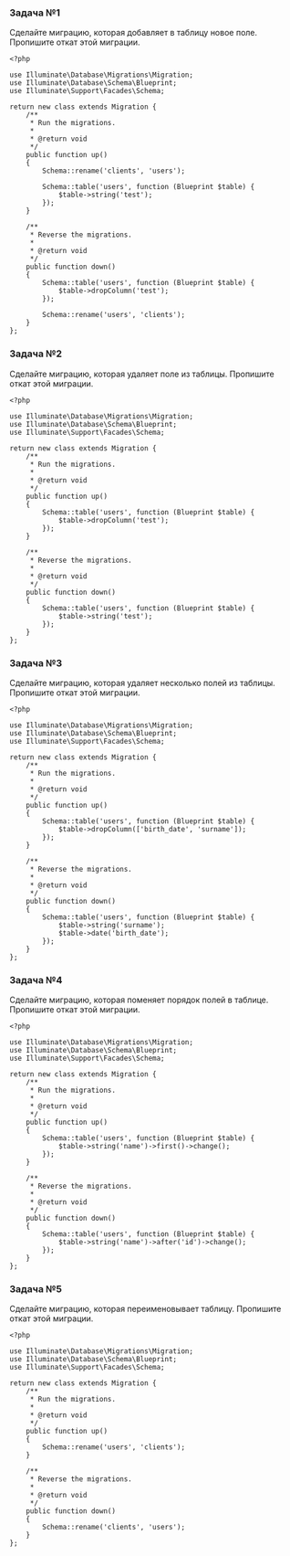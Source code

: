 ### Задача №1

Сделайте миграцию, которая добавляет в таблицу новое поле. Пропишите откат этой миграции.

    <?php
    
    use Illuminate\Database\Migrations\Migration;
    use Illuminate\Database\Schema\Blueprint;
    use Illuminate\Support\Facades\Schema;
    
    return new class extends Migration {
        /**
         * Run the migrations.
         *
         * @return void
         */
        public function up()
        {
            Schema::rename('clients', 'users');
    
            Schema::table('users', function (Blueprint $table) {
                $table->string('test');
            });
        }
    
        /**
         * Reverse the migrations.
         *
         * @return void
         */
        public function down()
        {
            Schema::table('users', function (Blueprint $table) {
                $table->dropColumn('test');
            });
    
            Schema::rename('users', 'clients');
        }
    };

### Задача №2

Сделайте миграцию, которая удаляет поле из таблицы. Пропишите откат этой миграции.

    <?php
    
    use Illuminate\Database\Migrations\Migration;
    use Illuminate\Database\Schema\Blueprint;
    use Illuminate\Support\Facades\Schema;
    
    return new class extends Migration {
        /**
         * Run the migrations.
         *
         * @return void
         */
        public function up()
        {
            Schema::table('users', function (Blueprint $table) {
                $table->dropColumn('test');
            });
        }
    
        /**
         * Reverse the migrations.
         *
         * @return void
         */
        public function down()
        {
            Schema::table('users', function (Blueprint $table) {
                $table->string('test');
            });
        }
    };

### Задача №3

Сделайте миграцию, которая удаляет несколько полей из таблицы. Пропишите откат этой миграции.

    <?php
    
    use Illuminate\Database\Migrations\Migration;
    use Illuminate\Database\Schema\Blueprint;
    use Illuminate\Support\Facades\Schema;
    
    return new class extends Migration {
        /**
         * Run the migrations.
         *
         * @return void
         */
        public function up()
        {
            Schema::table('users', function (Blueprint $table) {
                $table->dropColumn(['birth_date', 'surname']);
            });
        }
    
        /**
         * Reverse the migrations.
         *
         * @return void
         */
        public function down()
        {
            Schema::table('users', function (Blueprint $table) {
                $table->string('surname');
                $table->date('birth_date');
            });
        }
    };

### Задача №4

Сделайте миграцию, которая поменяет порядок полей в таблице. Пропишите откат этой миграции.

    <?php
    
    use Illuminate\Database\Migrations\Migration;
    use Illuminate\Database\Schema\Blueprint;
    use Illuminate\Support\Facades\Schema;
    
    return new class extends Migration {
        /**
         * Run the migrations.
         *
         * @return void
         */
        public function up()
        {
            Schema::table('users', function (Blueprint $table) {
                $table->string('name')->first()->change();
            });
        }
    
        /**
         * Reverse the migrations.
         *
         * @return void
         */
        public function down()
        {
            Schema::table('users', function (Blueprint $table) {
                $table->string('name')->after('id')->change();
            });
        }
    };

### Задача №5

Сделайте миграцию, которая переименовывает таблицу. Пропишите откат этой миграции.

    <?php
    
    use Illuminate\Database\Migrations\Migration;
    use Illuminate\Database\Schema\Blueprint;
    use Illuminate\Support\Facades\Schema;
    
    return new class extends Migration {
        /**
         * Run the migrations.
         *
         * @return void
         */
        public function up()
        {
            Schema::rename('users', 'clients');
        }
    
        /**
         * Reverse the migrations.
         *
         * @return void
         */
        public function down()
        {
            Schema::rename('clients', 'users');
        }
    };
